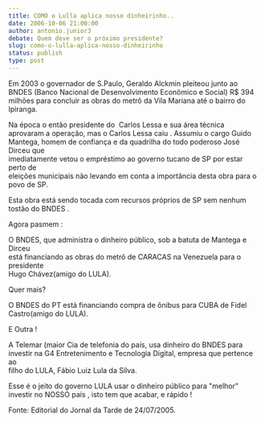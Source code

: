 ```yaml
---
title: COMO o Lulla aplica nosso dinheirinho..
date: 2006-10-06 21:00:00
author: antonio.junior3
debate: Quem deve ser o próximo presidente?
slug: como-o-lulla-aplica-nosso-dinheirinho
status: publish 
type: post
---
```


Em 2003 o governador de S.Paulo, Geraldo Alckmin pleiteou junto ao   
BNDES (Banco Nacional de Desenvolvimento Econômico e Social) R$ 394   
milhões para concluir as obras do metrô da Vila Mariana até o bairro do   
Ipiranga.   
  
Na época o então presidente do  Carlos Lessa e sua área técnica   
aprovaram a operação, mas o Carlos Lessa caiu . Assumiu o cargo Guido   
Mantega, homem de confiança e da quadrilha do todo poderoso José Dirceu que   
imediatamente vetou o empréstimo ao governo tucano de SP por estar perto de   
eleições municipais não levando em conta a importância desta obra para o   
povo de SP.   
  
Esta obra está sendo tocada com recursos próprios de SP sem nenhum   
tostão do BNDES .   
  
Agora pasmem :   
  
O BNDES, que administra o dinheiro público, sob a batuta de Mantega e Dirceu   
está financiando as obras do metrô de CARACAS na Venezuela para o presidente   
Hugo Chávez(amigo do LULA).   
  
Quer mais?   
  
O BNDES do PT está financiando compra de ônibus para CUBA de Fidel   
Castro(amigo do LULA).   
  
E Outra !   
  
A Telemar (maior Cia de telefonia do país, usa dinheiro do BNDES para   
investir na G4 Entretenimento e Tecnologia Digital, empresa que pertence ao   
filho do LULA, Fábio Luiz Lula da Silva.   
  
Esse é o jeito do governo LULA usar o dinheiro público para "melhor"   
investir no NOSSO país , isto tem que acabar, e rápido !   
  
Fonte: Editorial do Jornal da Tarde de 24/07/2005.   
  

